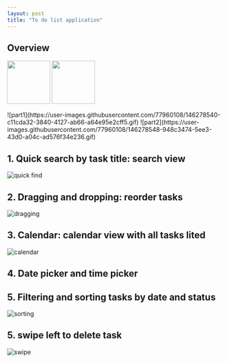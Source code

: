 ```yaml
---
layout: post
title: "To do list application"
---
```


## Overview
<p float="left">
  <img src="https://user-images.githubusercontent.com/77960108/146278540-c11cda32-3840-4127-ab66-a64e95e2cff5.gif" width="100" />
  <img src="https://user-images.githubusercontent.com/77960108/146278548-948c3474-5ee3-43d0-a04c-ad576f34e236.gif" width="100" /> 
</p>
![part1](https://user-images.githubusercontent.com/77960108/146278540-c11cda32-3840-4127-ab66-a64e95e2cff5.gif)
![part2](https://user-images.githubusercontent.com/77960108/146278548-948c3474-5ee3-43d0-a04c-ad576f34e236.gif)


## 1. Quick search by task title: search view
![quick find](https://user-images.githubusercontent.com/77960108/146277988-2105a967-2bb6-4b1d-8c68-9e6d70ec3d9f.gif)


## 2. Dragging and dropping: reorder tasks
![dragging](https://user-images.githubusercontent.com/77960108/146277956-58f878fa-3cb8-4b07-a5ef-82b869861cee.gif)


## 3. Calendar: calendar view with all tasks lited
![calendar](https://user-images.githubusercontent.com/77960108/146277899-eed37dc4-0d8e-4270-a68b-ff2207fef681.gif)


## 4. Date picker and time picker


## 5. Filtering and sorting tasks by date and status
![sorting](https://user-images.githubusercontent.com/77960108/146278361-2352161d-c314-4add-abb4-2ee4d090528a.gif)


## 5. swipe left to delete task
![swipe](https://user-images.githubusercontent.com/77960108/146278350-096d9b47-c519-4212-9fbb-5a4f9e547e23.gif)

